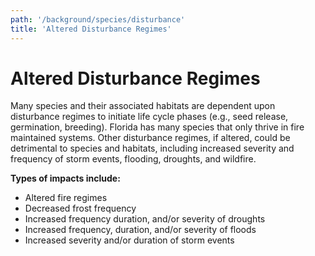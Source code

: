 ```yaml
---
path: '/background/species/disturbance'
title: 'Altered Disturbance Regimes'
---
```


# Altered Disturbance Regimes

Many species and their associated habitats are dependent upon disturbance regimes to initiate life cycle phases (e.g., seed release, germination, breeding). Florida has many species that only thrive in fire maintained systems. Other disturbance regimes, if altered, could be detrimental to species and habitats, including increased severity and frequency of storm events, flooding, droughts, and wildfire.

**Types of impacts include:**

- Altered fire regimes
- Decreased frost frequency
- Increased frequency duration, and/or severity of droughts
- Increased frequency, duration, and/or severity of floods
- Increased severity and/or duration of storm events
